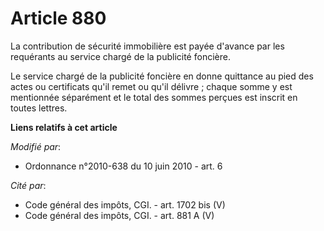 # Article 880

La contribution de sécurité immobilière est payée d'avance par les requérants au service chargé de la publicité foncière. 

Le service chargé de la publicité foncière en donne quittance au pied des actes ou certificats qu'il remet ou qu'il délivre ;
chaque somme y est mentionnée séparément et le total des sommes perçues est inscrit en toutes lettres.

**Liens relatifs à cet article**

_Modifié par_:

  - Ordonnance n°2010-638 du 10 juin 2010 - art. 6

_Cité par_:

  - Code général des impôts, CGI. - art. 1702 bis (V)
  - Code général des impôts, CGI. - art. 881 A (V)
